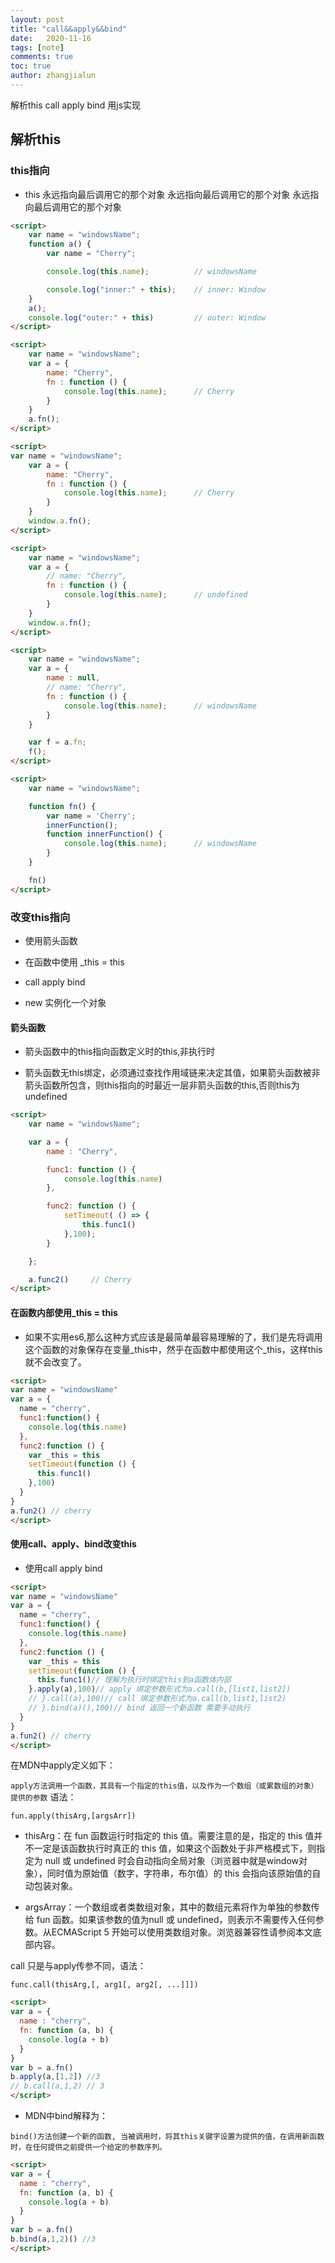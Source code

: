 ```yaml
---
layout: post
title: "call&&apply&&bind"
date:   2020-11-16
tags: [note]
comments: true
toc: true
author: zhangjialun
---
```

解析this call apply bind
用js实现

<!-- more -->
## 解析this

### this指向

- this 永远指向最后调用它的那个对象 永远指向最后调用它的那个对象 永远指向最后调用它的那个对象

```html
<script>
    var name = "windowsName";
    function a() {
        var name = "Cherry";

        console.log(this.name);          // windowsName

        console.log("inner:" + this);    // inner: Window
    }
    a();
    console.log("outer:" + this)         // outer: Window
</script>
```

```html
<script>
    var name = "windowsName";
    var a = {
        name: "Cherry",
        fn : function () {
            console.log(this.name);      // Cherry
        }
    }
    a.fn();
</script>
```

```html
<script>
var name = "windowsName";
    var a = {
        name: "Cherry",
        fn : function () {
            console.log(this.name);      // Cherry
        }
    }
    window.a.fn();
</script>
```

```html
<script>
    var name = "windowsName";
    var a = {
        // name: "Cherry",
        fn : function () {
            console.log(this.name);      // undefined
        }
    }
    window.a.fn();
</script>
```

```html
<script>
    var name = "windowsName";
    var a = {
        name : null,
        // name: "Cherry",
        fn : function () {
            console.log(this.name);      // windowsName
        }
    }

    var f = a.fn;
    f();
</script>
```

```html
<script>
    var name = "windowsName";

    function fn() {
        var name = 'Cherry';
        innerFunction();
        function innerFunction() {
            console.log(this.name);      // windowsName
        }
    }

    fn()
</script>
```

### 改变this指向

- 使用箭头函数

- 在函数中使用 _this = this

- call apply bind

- new 实例化一个对象

#### 箭头函数

- 箭头函数中的this指向函数定义时的this,非执行时

- 箭头函数无this绑定，必须通过查找作用域链来决定其值，如果箭头函数被非箭头函数所包含，则this指向的时最近一层非箭头函数的this,否则this为undefined

```html
<script>
    var name = "windowsName";

    var a = {
        name : "Cherry",

        func1: function () {
            console.log(this.name)
        },

        func2: function () {
            setTimeout( () => {
                this.func1()
            },100);
        }

    };

    a.func2()     // Cherry
</script>
```

#### 在函数内部使用_this = this

- 如果不实用es6,那么这种方式应该是最简单最容易理解的了，我们是先将调用这个函数的对象保存在变量_this中，然乎在函数中都使用这个_this，这样this就不会改变了。

```html
<script>
var name = "windowsName"
var a = {
  name = "cherry",
  func1:function() {
    console.log(this.name)
  },
  func2:function () {
    var _this = this
    setTimeout(function () {
      this.func1()
    },100)
  }
}
a.fun2() // cherry
</script>
```

#### 使用call、apply、bind改变this

- 使用call apply bind

```html
<script>
var name = "windowsName"
var a = {
  name = "cherry",
  func1:function() {
    console.log(this.name)
  },
  func2:function () {
    var _this = this
    setTimeout(function () {
      this.func1()// 理解为执行时绑定this到a函数体内部
    }.apply(a),100)// apply 绑定参数形式为a.call(b,[list1,list2])
    // }.call(a),100)// call 绑定参数形式为a.call(b,list1,list2)
    // }.bind(a)(),100)// bind 返回一个新函数 需要手动执行
  }
}
a.fun2() // cherry
</script>
```

 在MDN中apply定义如下：

`
apply方法调用一个函数，其具有一个指定的this值，以及作为一个数组（或累数组的对象）提供的参数
`
语法：

`
fun.apply(thisArg,[argsArr])
`

- thisArg：在 fun 函数运行时指定的 this 值。需要注意的是，指定的 this 值并不一定是该函数执行时真正的 this 值，如果这个函数处于非严格模式下，则指定为 null 或 undefined 时会自动指向全局对象（浏览器中就是window对象），同时值为原始值（数字，字符串，布尔值）的 this 会指向该原始值的自动包装对象。

- argsArray：一个数组或者类数组对象，其中的数组元素将作为单独的参数传给 fun 函数。如果该参数的值为null 或 undefined，则表示不需要传入任何参数。从ECMAScript 5 开始可以使用类数组对象。浏览器兼容性请参阅本文底部内容。

call 只是与apply传参不同，语法：

`
func.call(thisArg,[, arg1[, arg2[, ...]]])
`

```html
<script>
var a = {
  name : "cherry",
  fn: function (a, b) {
    console.log(a + b)
  }
}
var b = a.fn()
b.apply(a,[1,2]) //3
// b.call(a,1,2) // 3
</script>
```

- MDN中bind解释为：

`
bind()方法创建一个新的函数, 当被调用时，将其this关键字设置为提供的值，在调用新函数时，在任何提供之前提供一个给定的参数序列。
`

```html
<script>
var a = {
  name : "cherry",
  fn: function (a, b) {
    console.log(a + b)
  }
}
var b = a.fn()
b.bind(a,1,2)() //3
</script>
```
